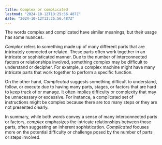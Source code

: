 ```yaml
---
title: Complex or complicated
lastmod: "2024-10-12T13:25:56.487Z"
date: "2024-10-12T13:25:56.487Z"
---
```


The words complex and complicated have similar meanings, but their usage has some nuances.

_Complex_ refers to something made up of many different parts that are intricately connected or related. These parts often work together in an intricate or sophisticated manner. Due to the number of interconnected factors or relationships involved, something complex may be difficult to understand or decipher. For example, a complex machine might have many intricate parts that work together to perform a specific function.

On the other hand, _Complicated_ suggests something difficult to understand, follow, or execute due to having many parts, stages, or factors that are hard to keep track of or manage. It often implies difficulty or complexity that may be unnecessary or excessive. For instance, a complicated set of instructions might be complex because there are too many steps or they are not presented clearly.

In summary, while both words convey a sense of many interconnected parts or factors, _complex_ emphasizes the intricate relationships between those parts, often suggesting an inherent sophistication. _Complicated_ focuses more on the potential difficulty or challenge posed by the number of parts or steps involved.

